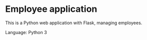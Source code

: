 # Employee application

This is a Python web application with Flask, managing employees.

Language: Python 3